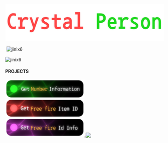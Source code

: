 <p align="center">
  <img src="New Project 9 [E9A91A8].png" alt="Logo">
</p>


<p>&nbsp;<img align="center" src="https://github-readme-stats.vercel.app/api?username=jinix6&show_icons=true&locale=en" alt="jinix6" /></p>

<p><img align="center" src="https://github-readme-streak-stats.herokuapp.com/?user=jinix6&" alt="jinix6" /></p>

#### PROJECTS


<a href="https://truecaller-six.vercel.app" target="_blank">
  <img width="50%" src="New Project 9 [6FCEF8F].png">
</a>

<a href="https://jinix6.github.io/Icon/" target="_blank">
  <img width="50%" src="New Project 9 [60A2C85].png">
</a>

<a href="https://t.me/FFinfox" target="_blank">
  <img width="50%" src="New Project 9 [8F8CF30].png">
</a>
<a href="https://github.com/jinix6/ff-profile-webp">
  <img align="center" src="https://github-readme-stats.vercel.app/api/pin/?username=jinix6&repo=ff-profile-webp" />
</a>
